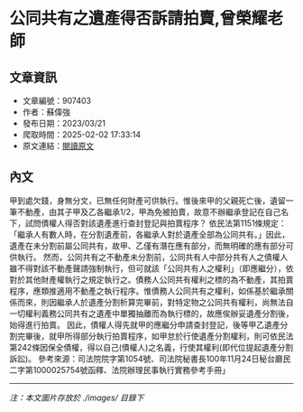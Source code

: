 # 公同共有之遺產得否訴請拍賣,曾榮耀老師

## 文章資訊
- 文章編號：907403
- 作者：蘇偉強
- 發布日期：2023/03/21
- 爬取時間：2025-02-02 17:33:14
- 原文連結：[閱讀原文](https://real-estate.get.com.tw/Columns/detail.aspx?no=907403)

## 內文
甲到處欠錢，身無分文，已無任何財產可供執行。惟後來甲的父親死亡後，遺留一筆不動產，由其子甲及乙各繼承1/2，甲為免被拍賣，故意不辦繼承登記在自己名下，試問債權人得否對該遺產進行查封登記與拍賣程序？
依民法第1151條規定：「繼承人有數人時，在分割遺產前，各繼承人對於遺產全部為公同共有。」因此，遺產在未分割前屬公同共有，故甲、乙僅有潛在應有部分，而無明確的應有部分可供執行。
然而，公同共有之不動產未分割前，公同共有人中部分共有人之債權人雖不得對該不動產聲請強制執行，但可就該「公同共有人之權利」（即應繼分），依對於其他財產權執行之規定執行之。債務人公同共有權利之標的為不動產，其拍賣程序，應類推適用不動產之執行程序。惟債務人公同共有之權利，如係基於繼承關係而來，則因繼承人於遺產分割析算完畢前，對特定物之公同共有權利，尚無法自一切權利義務公同共有之遺產中單獨抽離而為執行標的，故應俟辦妥遺產分割後，始得進行拍賣。
因此，債權人得先就甲的應繼分申請查封登記，後等甲乙遺產分割完畢後，就甲所得部分執行拍賣程序，如甲怠於行使遺產分割權利，則可依民法第242條因保全債權，得以自己(債權人)之名義，行使其權利(即代位提起遺產分割訴訟)。
參考來源：司法院院字第1054號、司法院秘書長100年11月24日秘台廳民二字第1000025754號函釋、法院辦理民事執行實務參考手冊」

---
*注：本文圖片存放於 ./images/ 目錄下*
